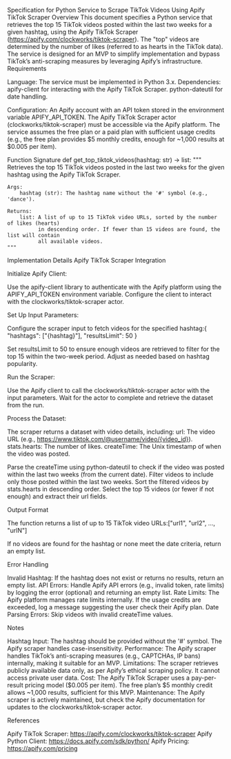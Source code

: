Specification for Python Service to Scrape TikTok Videos Using Apify TikTok Scraper
Overview
This document specifies a Python service that retrieves the top 15 TikTok videos posted within the last two weeks for a given hashtag, using the Apify TikTok Scraper (https://apify.com/clockworks/tiktok-scraper). The "top" videos are determined by the number of likes (referred to as hearts in the TikTok data). The service is designed for an MVP to simplify implementation and bypass TikTok’s anti-scraping measures by leveraging Apify’s infrastructure.
Requirements

Language: The service must be implemented in Python 3.x.
Dependencies:
apify-client for interacting with the Apify TikTok Scraper.
python-dateutil for date handling.


Configuration:
An Apify account with an API token stored in the environment variable APIFY_API_TOKEN.
The Apify TikTok Scraper actor (clockworks/tiktok-scraper) must be accessible via the Apify platform.
The service assumes the free plan or a paid plan with sufficient usage credits (e.g., the free plan provides $5 monthly credits, enough for ~1,000 results at $0.005 per item).



Function Signature
def get_top_tiktok_videos(hashtag: str) -> list:
    """
    Retrieves the top 15 TikTok videos posted in the last two weeks for the given hashtag
    using the Apify TikTok Scraper.

    Args:
        hashtag (str): The hashtag name without the '#' symbol (e.g., 'dance').

    Returns:
        list: A list of up to 15 TikTok video URLs, sorted by the number of likes (hearts)
              in descending order. If fewer than 15 videos are found, the list will contain
              all available videos.
    """

Implementation Details
Apify TikTok Scraper Integration

Initialize Apify Client:

Use the apify-client library to authenticate with the Apify platform using the APIFY_API_TOKEN environment variable.
Configure the client to interact with the clockworks/tiktok-scraper actor.


Set Up Input Parameters:

Configure the scraper input to fetch videos for the specified hashtag:{
    "hashtags": ["{hashtag}"],
    "resultsLimit": 50
}


Set resultsLimit to 50 to ensure enough videos are retrieved to filter for the top 15 within the two-week period. Adjust as needed based on hashtag popularity.


Run the Scraper:

Use the Apify client to call the clockworks/tiktok-scraper actor with the input parameters.
Wait for the actor to complete and retrieve the dataset from the run.


Process the Dataset:

The scraper returns a dataset with video details, including:
url: The video URL (e.g., https://www.tiktok.com/@username/video/{video_id}).
stats.hearts: The number of likes.
createTime: The Unix timestamp of when the video was posted.


Parse the createTime using python-dateutil to check if the video was posted within the last two weeks (from the current date).
Filter videos to include only those posted within the last two weeks.
Sort the filtered videos by stats.hearts in descending order.
Select the top 15 videos (or fewer if not enough) and extract their url fields.



Output Format

The function returns a list of up to 15 TikTok video URLs:["url1", "url2", ..., "urlN"]


If no videos are found for the hashtag or none meet the date criteria, return an empty list.

Error Handling

Invalid Hashtag: If the hashtag does not exist or returns no results, return an empty list.
API Errors: Handle Apify API errors (e.g., invalid token, rate limits) by logging the error (optional) and returning an empty list.
Rate Limits: The Apify platform manages rate limits internally. If the usage credits are exceeded, log a message suggesting the user check their Apify plan.
Date Parsing Errors: Skip videos with invalid createTime values.

Notes

Hashtag Input: The hashtag should be provided without the '#' symbol. The Apify scraper handles case-insensitivity.
Performance: The Apify scraper handles TikTok’s anti-scraping measures (e.g., CAPTCHAs, IP bans) internally, making it suitable for an MVP.
Limitations: The scraper retrieves publicly available data only, as per Apify’s ethical scraping policy. It cannot access private user data.
Cost: The Apify TikTok Scraper uses a pay-per-result pricing model ($0.005 per item). The free plan’s $5 monthly credit allows ~1,000 results, sufficient for this MVP.
Maintenance: The Apify scraper is actively maintained, but check the Apify documentation for updates to the clockworks/tiktok-scraper actor.

References

Apify TikTok Scraper: https://apify.com/clockworks/tiktok-scraper
Apify Python Client: https://docs.apify.com/sdk/python/
Apify Pricing: https://apify.com/pricing

